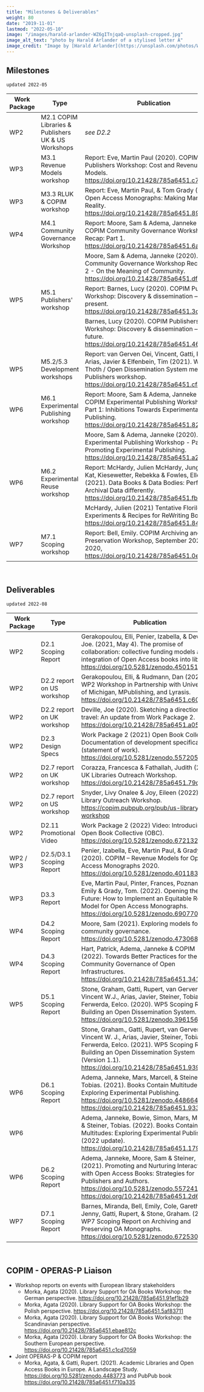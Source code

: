 ```yaml
---
title: "Milestones & Deliverables"
weight: 80
date: "2019-11-01"
lastmod: "2022-05-10"
image: "/images/harald-arlander-WZ6gITnjqaQ-unsplash-cropped.jpg"
image_alt_text: "photo by Harald Arlander of a stylised letter A"
image_credit: "Image by [Harald Arlander](https://unsplash.com/photos/WZ6gITnjqaQ) on Unsplash."
---
```


## Milestones

`updated 2022-05`

| Work Package | Type | Publication |
| -------- | -------- | -------- |
| WP2     | M2.1 COPIM Libraries & Publishers UK & US Workshops     | *see D2.2*     |
| WP3     | M3.1 Revenue Models workshop     | Report: Eve, Martin Paul (2020). COPIM Publishers Workshop: Cost and Revenue Models. https://doi.org/10.21428/785a6451.c77576a6 |
| WP3     | M3.3 RLUK & COPIM workshop     | Report:   Eve, Martin Paul, & Tom Grady (2022). Open Access Monographs: Making Mandates Reality. https://doi.org/10.21428/785a6451.89184c66 |
| WP4     | M4.1 Community Governance Workshop     | Report: Moore, Sam & Adema, Janneke (2020). COPIM Community Governance Workshop Recap: Part 1. https://doi.org/10.21428/785a6451.6a3a2ca2   |
|      |      | Moore, Sam & Adema, Janneke (2020). COPIM Community Governance Workshop Recap: Part 2 - On the Meaning of Community. https://doi.org/10.21428/785a6451.dfe7dc68   |
| WP5     | M5.1 Publishers' workshop     | Report: Barnes, Lucy (2020). COPIM Publishers Workshop: Discovery & dissemination — the present. https://doi.org/10.21428/785a6451.3cc46720  |
|      |     | Barnes, Lucy (2020). COPIM Publishers Workshop: Discovery & dissemination — the future. https://doi.org/10.21428/785a6451.4657252e |
| WP5     | M5.2/5.3 Development workshops   | Report: van Gerven Oei, Vincent, Gatti, Rupert, Arias, Javier & Elfenbein, Tim (2021). WP5 Thoth / Open Dissemination System meets Publishers workshop. https://doi.org/10.21428/785a6451.cfab5944 |
| WP6     | M6.1 Experimental Publishing workshop     | Report: Moore, Sam & Adema, Janneke (2020). COPIM Experimental Publishing Workshop - Part 1: Inhibitions Towards Experimental Book Publishing. https://doi.org/10.21428/785a6451.8265afcb  |
|     |       | Moore, Sam & Adema, Janneke (2020). COPIM Experimental Publishing Workshop - Part 2: Promoting Experimental Publishing. https://doi.org/10.21428/785a6451.a21d57b6 |
|   WP6     | M6.2 Experimental Reuse workshop     | Report: McHardy, Julien McHardy, Jungnickel, Kat, Kiesewetter, Rebekka & Fowles, Ellen (2021). Data Books & Data Bodies: Performing Archival Data differently. https://doi.org/10.21428/785a6451.fb44bb05  |
|        |      | McHardy, Julien (2021) Tentative Florilegium: Experiments & Recipes for ReWriting Books. https://doi.org/10.21428/785a6451.840fc9e5  |
| WP7     | M7.1 Scoping workshop     |   Report: Bell, Emily. COPIM Archiving and Preservation Workshop, September 2020. Oct. 2020, https://doi.org/10.21428/785a6451.0e666456 |


&nbsp;  



## Deliverables

`updated 2022-08`

| Work Package | Type | Publication |
| -------- | -------- | -------- |
| WP2     | D2.1 Scoping Report     | Gerakopoulou, Elli, Penier, Izabella, & Deville, Joe. (2021, May 4). The promise of collaboration: collective funding models and the integration of Open Access books into libraries. https://doi.org/10.5281/zenodo.4501512  |
| WP2     | D2.2 report on US workshop     | Gerakopoulou, Elli, & Rudmann, Dan (2020). WP2 Workshop in Partnership with University of Michigan, MPublishing, and Lyrasis. https://doi.org/10.21428/785a6451.c6005f3a     |
| WP2     | D2.2 report on UK workshop     | Deville, Joe (2020). Sketching a direction of travel: An update from Work Package 2. https://doi.org/10.21428/785a6451.a0537c6d     |
| WP2     | D2.3 Design Specs     | Work Package 2 (2021) Open Book Collective: Documentation of development specifications (statement of work). https://doi.org/10.5281/zenodo.5572053   |   
| WP2     | D2.7 report on UK workshop     |   Corazza, Francesca & Fathallah, Judith (2022). UK Libraries Outreach Workshop. https://doi.org/10.21428/785a6451.79dcdd83    |   
| WP2     | D2.7 report on US workshop     |  Snyder, Livy Onalee & Joy, Eileen (2022). U.S. Library Outreach Workshop. https://copim.pubpub.org/pub/us-library-workshop     |   
| WP2     | D2.11 Promotional Video     | Work Package 2 (2022) Video: Introducing the Open Book Collective (OBC). https://doi.org/10.5281/zenodo.6721326   |   
| WP2 / WP3     | D2.5/D3.1 Scoping Report     | Penier, Izabella, Eve, Martin Paul, & Grady, Tom. (2020). COPIM – Revenue Models for Open Access Monographs 2020. https://doi.org/10.5281/zenodo.4011836     |   
| WP3     | D3.3 Report     | Eve, Martin Paul, Pinter, Frances, Poznanski, Emily & Grady, Tom. (2022). Opening the Future: How to Implement an Equitable Revenue Model for Open Access Monographs. https://doi.org/10.5281/zenodo.6907707     |   
| WP4     | D4.2 Scoping Report     | Moore, Sam (2021). Exploring models for community governance. https://doi.org/10.5281/zenodo.4730687   |
| WP4     | D4.3 Scoping Report     | Hart, Patrick, Adema, Janneke & COPIM (2022). Towards Better Practices for the Community Governance of Open Infrastructures. https://doi.org/10.21428/785a6451.34150ea2   |
| WP5     | D5.1 Scoping Report     | Stone, Graham, Gatti, Rupert, van Gerven Oei, Vincent W.J., Arias, Javier, Steiner, Tobias, & Ferwerda, Eelco. (2020). WP5 Scoping Report: Building an Open Dissemination System. https://doi.org/10.5281/zenodo.3961564   |
|      |      |  Stone, Graham., Gatti, Rupert, van Gerven Oei, Vincent W. J., Arias, Javier, Steiner, Tobias, & Ferwerda, Eelco. (2021). WP5 Scoping Report: Building an Open Dissemination System (Version 1.1). https://doi.org/10.21428/785a6451.939caeab  |
| WP6     | D6.1 Scoping Report     | Adema, Janneke, Mars, Marcell, & Steiner, Tobias. (2021). Books Contain Multitudes: Exploring Experimental Publishing. https://doi.org/10.5281/zenodo.4486645 & https://doi.org/10.21428/785a6451.933fa904   |
| WP6     |        | Adema, Janneke, Bowie, Simon, Mars, Marcell, & Steiner, Tobias. (2022). Books Contain Multitudes: Exploring Experimental Publishing (2022 update). https://doi.org/10.21428/785a6451.1792b84f   |
| WP6     | D6.2 Scoping Report     | Adema, Janneke, Moore, Sam & Steiner, Tobias. (2021). Promoting and Nurturing Interactions with Open Access Books: Strategies for Publishers and Authors. https://doi.org/10.5281/zenodo.5572412 & https://doi.org/10.21428/785a6451.2d6f4263   |
| WP7     | D7.1 Scoping Report     |  Barnes, Miranda, Bell, Emily, Cole, Gareth, Fry, Jenny, Gatti, Rupert, & Stone, Graham. (2022). WP7 Scoping Report on Archiving and Preserving OA Monographs. https://doi.org/10.5281/zenodo.6725309    |


&nbsp;  


## COPIM - OPERAS-P Liaison

* Workshop reports on events with European library stakeholders
   - Morka, Agata (2020). Library Support for OA Books Workshop: the German perspective. https://doi.org/10.21428/785a6451.91ef1b29
   - Morka, Agata (2020). Library Support for OA Books Workshop: the Polish perspective. https://doi.org/10.21428/785a6451.5af83711
   - Morka, Agata (2020). Library Support for OA Books Workshop: the Scandinavian perspective. https://doi.org/10.21428/785a6451.ebae812c
   - Morka, Agata (2020). Library Support for OA Books Workshop: the Southern European perspective. https://doi.org/10.21428/785a6451.c1cd7059   
* Joint OPERAS-P & COPIM report
   - Morka, Agata, & Gatti, Rupert. (2021). Academic Libraries and Open Access Books in Europe. A Landscape Study. https://doi.org/10.5281/zenodo.4483773 and PubPub book https://doi.org/10.21428/785a6451.f710a335
